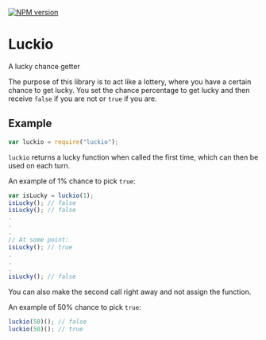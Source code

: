 [![NPM version](https://badge.fury.io/js/luckio.svg)](https://badge.fury.io/js/luckio.svg)

# Luckio

A lucky chance getter

The purpose of this library is to act like a lottery, where you have a certain
chance to get lucky. You set the chance percentage to get lucky and then receive
`false` if you are not or `true` if you are.

## Example

```js
var luckio = require("luckio");
```

`luckio` returns a lucky function when called the first time, which can then be
used on each turn.

An example of 1% chance to pick `true`:

```js
var isLucky = luckio(1);
isLucky(); // false
isLucky(); // false
.
.
.
// At some point:
isLucky(); // true
.
.
.
isLucky(); // false
```

You can also make the second call right away and not assign the function.

An example of 50% chance to pick `true`:

```js
luckio(50)(); // false
luckio(50)(); // true
```

